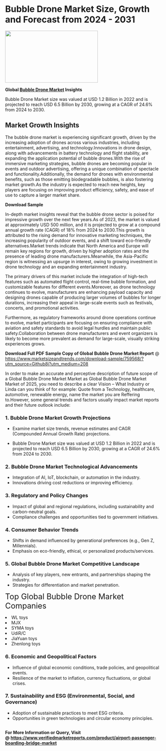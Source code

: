 <H1>Bubble Drone Market Size, Growth and Forecast from 2024 - 2031</H1><img class="aligncenter size-medium wp-image-584254" src="https://thirdeyenews.in/wp-content/uploads/2024/09/Global-Market-Research-300x168.jpeg" alt="" width="300" height="168" /><p><strong>Global&nbsp;<a href="https://www.marketsizeandtrends.com/download-sample/759568/?utm_source=Github8j?utm_medium=208">Bubble Drone Market</a> Insights</strong></p><p>Bubble Drone Market size was valued at USD 1.2 Billion in 2022 and is projected to reach USD 6.5 Billion by 2030, growing at a CAGR of 24.6% from 2024 to 2030.</p><p><h2>Market Growth Insights</h2> <p>The bubble drone market is experiencing significant growth, driven by the increasing adoption of drones across various industries, including entertainment, advertising, and technology.Innovations in drone design, along with advancements in battery technology and flight stability, are expanding the application potential of bubble drones.With the rise of immersive marketing strategies, bubble drones are becoming popular in events and outdoor advertising, offering a unique combination of spectacle and functionality.Additionally, the demand for drones with environmental benefits, such as those emitting biodegradable bubbles, is also fostering market growth.As the industry is expected to reach new heights, key players are focusing on improving product efficiency, safety, and ease of use to capture a larger market share.</p> <p><strong>Download Sample</strong></p> <p>In-depth market insights reveal that the bubble drone sector is poised for impressive growth over the next few years.As of 2023, the market is valued at approximately USD 500 million, and it is projected to grow at a compound annual growth rate (CAGR) of 18% from 2024 to 2030.This growth is attributed to the rising demand for innovative marketing techniques, the increasing popularity of outdoor events, and a shift toward eco-friendly alternatives.Market trends indicate that North America and Europe will remain key regions for growth, driven by higher adoption rates and the presence of leading drone manufacturers.Meanwhile, the Asia-Pacific region is witnessing an upsurge in interest, owing to growing investment in drone technology and an expanding entertainment industry.</p> <p>The primary drivers of this market include the integration of high-tech features such as automated flight control, real-time bubble formation, and customizable features for different events.Moreover, as drone technology continues to evolve, manufacturers are enhancing payload capacity and designing drones capable of producing larger volumes of bubbles for longer durations, increasing their appeal in large-scale events such as festivals, concerts, and promotional activities.</p> <p>Furthermore, as regulatory frameworks around drone operations continue to evolve, market participants are focusing on ensuring compliance with aviation and safety standards to avoid legal hurdles and maintain public safety.Collaboration between drone manufacturers and event organizers is likely to become more prevalent as demand for large-scale, visually striking experiences grows.</p> <p><span class=""><strong>Download Full PDF Sample Copy of Global Bubble Drone Market Report</strong> @ <a href="https://www.marketsizeandtrends.com/download-sample/759568/?utm_source=Github8j?utm_medium=208" target="_blank">https://www.marketsizeandtrends.com/download-sample/759568/?utm_source=Github8j?utm_medium=208</a></span></p><p>In order to make an accurate and perceptive description of future scope of a Global&nbsp;Bubble Drone Market Market as Global&nbsp;Bubble Drone Market Market of 2025, you need to describe a clear Vision &ndash; What Industry or Linda can you think of for example: Quote from a Technology, healthcare, automotive, renewable energy, name the market you are Reffering to.However, some general trends and factors usually impact market reports and their future outlook include:</p><h3>1.&nbsp;<strong>Bubble Drone Market Growth Projections</strong></h3><ul><li>Examine market size trends, revenue estimates and CAGR (Compounded Annual Growth Rate) projections.</li><li><p>Bubble Drone Market size was valued at USD 1.2 Billion in 2022 and is projected to reach USD 6.5 Billion by 2030, growing at a CAGR of 24.6% from 2024 to 2030.</p></li></ul><h3>2.&nbsp;<strong>Bubble Drone Market Technological Advancements</strong></h3><ul><li>Integration of AI, IoT, blockchain, or automation in the industry.</li><li>Innovations driving cost reductions or improving efficiency.</li></ul><h3>3.&nbsp;<strong>Regulatory and Policy Changes</strong></h3><ul><li>Impact of global and regional regulations, including sustainability and carbon-neutral goals.</li><li>Compliance challenges and opportunities tied to government initiatives.</li></ul><h3>4.&nbsp;<strong>Consumer Behavior Trends</strong></h3><ul><li>Shifts in demand influenced by generational preferences (e.g., Gen Z, Millennials).</li><li>Emphasis on eco-friendly, ethical, or personalized products/services.</li></ul><h3>5.&nbsp;<strong>Global Bubble Drone Market Competitive Landscape</strong></h3><ul><li>Analysis of key players, new entrants, and partnerships shaping the industry.</li><li>Strategies for differentiation and market penetration.</li></ul><p data-pm-slice="1 1 []"><span style="color: inherit; font-family: inherit; font-size: 25px;">Top Global Bubble Drone Market Companies</span></p><div class="" data-test-id=""><p><li>WL toys</li><li> MJX</li><li> SYMA toys</li><li> UdiR/C</li><li> JiaYuan toys</li><li> Zhenlong toys</li></p></div><h3>6.&nbsp;<strong>Economic and Geopolitical Factors</strong></h3><ul><li>Influence of global economic conditions, trade policies, and geopolitical events.</li><li>Resilience of the market to inflation, currency fluctuations, or global crises.</li></ul><h3>7.&nbsp;<strong>Sustainability and ESG (Environmental, Social, and Governance)</strong></h3><ul><li>Adoption of sustainable practices to meet ESG criteria.</li><li>Opportunities in green technologies and circular economy principles.</li></ul><h2><strong style="font-size: 14px;">For More Information or Query, Visit @&nbsp;</strong><a style="background-color: #ffffff; font-size: 14px;" href="https://www.marketsizeandtrends.com/report/bubble-drone-market/" target="_blank">https://www.verifiedmarketreports.com/product/airport-passenger-boarding-bridge-market</a></h2>